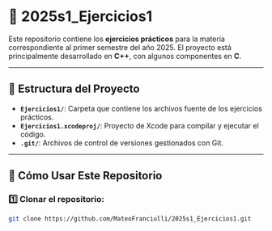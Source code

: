 # 📝 2025s1_Ejercicios1

Este repositorio contiene los **ejercicios prácticos** para la materia correspondiente al primer semestre del año 2025. El proyecto está principalmente desarrollado en **C++**, con algunos componentes en **C**.

---

## 📁 Estructura del Proyecto

- **`Ejercicios1/`**: Carpeta que contiene los archivos fuente de los ejercicios prácticos.
- **`Ejercicios1.xcodeproj/`**: Proyecto de Xcode para compilar y ejecutar el código.
- **`.git/`**: Archivos de control de versiones gestionados con Git.

---

## 🚀 Cómo Usar Este Repositorio

### 1️⃣ Clonar el repositorio:
```bash
git clone https://github.com/MateoFranciulli/2025s1_Ejercicios1.git
